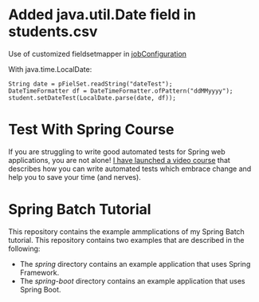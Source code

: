 # Added java.util.Date field in students.csv

Use of customized fieldsetmapper in [jobConfiguration](https://github.com/panik5467/spring-batch-examples/blob/master/reading-data/csv-file/src/main/java/net/petrikainulainen/spring/batch/SpringBatchExampleJobConfig.java)

With java.time.LocalDate:

	String date = pFielSet.readString("dateTest");
	DateTimeFormatter df = DateTimeFormatter.ofPattern("ddMMyyyy");
	student.setDateTest(LocalDate.parse(date, df));

# Test With Spring Course

If you are struggling to write good automated tests for Spring web applications, you are not alone! [I have launched a video course](https://www.testwithspring.com/?utm_source=github&utm_medium=social&utm_content=spring-batch&utm_campaign=test-with-spring-course-presales) that describes how you can write automated tests which embrace change and help you to save your time (and nerves).

# Spring Batch Tutorial

This repository contains the example ammplications of my Spring Batch tutorial. This repository contains two examples that are described in the following:

* The _spring_ directory contains an example application that uses Spring Framework.
* The _spring-boot_ directory contains an example application that uses Spring Boot.

